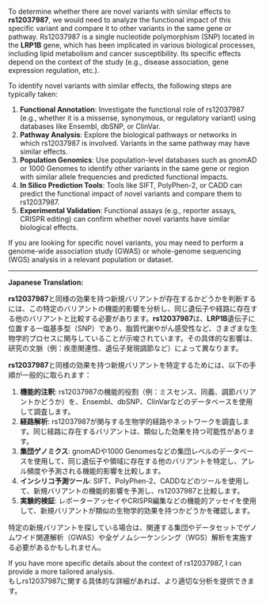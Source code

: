 To determine whether there are novel variants with similar effects to **rs12037987**, we would need to analyze the functional impact of this specific variant and compare it to other variants in the same gene or pathway. Rs12037987 is a single nucleotide polymorphism (SNP) located in the **LRP1B** gene, which has been implicated in various biological processes, including lipid metabolism and cancer susceptibility. Its specific effects depend on the context of the study (e.g., disease association, gene expression regulation, etc.).

To identify novel variants with similar effects, the following steps are typically taken:

1. **Functional Annotation**: Investigate the functional role of rs12037987 (e.g., whether it is a missense, synonymous, or regulatory variant) using databases like Ensembl, dbSNP, or ClinVar.
2. **Pathway Analysis**: Explore the biological pathways or networks in which rs12037987 is involved. Variants in the same pathway may have similar effects.
3. **Population Genomics**: Use population-level databases such as gnomAD or 1000 Genomes to identify other variants in the same gene or region with similar allele frequencies and predicted functional impacts.
4. **In Silico Prediction Tools**: Tools like SIFT, PolyPhen-2, or CADD can predict the functional impact of novel variants and compare them to rs12037987.
5. **Experimental Validation**: Functional assays (e.g., reporter assays, CRISPR editing) can confirm whether novel variants have similar biological effects.

If you are looking for specific novel variants, you may need to perform a genome-wide association study (GWAS) or whole-genome sequencing (WGS) analysis in a relevant population or dataset.

---

**Japanese Translation:**

**rs12037987**と同様の効果を持つ新規バリアントが存在するかどうかを判断するには、この特定のバリアントの機能的影響を分析し、同じ遺伝子や経路に存在する他のバリアントと比較する必要があります。**rs12037987**は、**LRP1B**遺伝子に位置する一塩基多型（SNP）であり、脂質代謝やがん感受性など、さまざまな生物学的プロセスに関与していることが示唆されています。その具体的な影響は、研究の文脈（例：疾患関連性、遺伝子発現調節など）によって異なります。

**rs12037987**と同様の効果を持つ新規バリアントを特定するためには、以下の手順が一般的に取られます：

1. **機能的注釈**: rs12037987の機能的役割（例：ミスセンス、同義、調節バリアントかどうか）を、Ensembl、dbSNP、ClinVarなどのデータベースを使用して調査します。
2. **経路解析**: rs12037987が関与する生物学的経路やネットワークを調査します。同じ経路に存在するバリアントは、類似した効果を持つ可能性があります。
3. **集団ゲノミクス**: gnomADや1000 Genomesなどの集団レベルのデータベースを使用して、同じ遺伝子や領域に存在する他のバリアントを特定し、アレル頻度や予測される機能的影響を比較します。
4. **インシリコ予測ツール**: SIFT、PolyPhen-2、CADDなどのツールを使用して、新規バリアントの機能的影響を予測し、rs12037987と比較します。
5. **実験的検証**: レポーターアッセイやCRISPR編集などの機能的アッセイを使用して、新規バリアントが類似の生物学的効果を持つかどうかを確認します。

特定の新規バリアントを探している場合は、関連する集団やデータセットでゲノムワイド関連解析（GWAS）や全ゲノムシーケンシング（WGS）解析を実施する必要があるかもしれません。

If you have more specific details about the context of rs12037987, I can provide a more tailored analysis.  
もしrs12037987に関する具体的な詳細があれば、より適切な分析を提供できます。